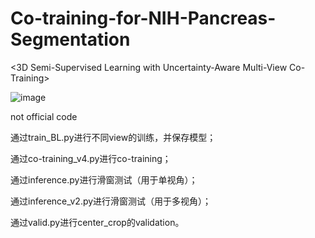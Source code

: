 # Co-training-for-NIH-Pancreas-Segmentation
<3D Semi-Supervised Learning with Uncertainty-Aware Multi-View Co-Training>

![image](https://user-images.githubusercontent.com/37214771/122636822-d0aa2380-d11d-11eb-995b-6d104d118453.png)


not official code

通过train_BL.py进行不同view的训练，并保存模型；

通过co-training_v4.py进行co-training；

通过inference.py进行滑窗测试（用于单视角）；

通过inference_v2.py进行滑窗测试（用于多视角）；

通过valid.py进行center_crop的validation。
